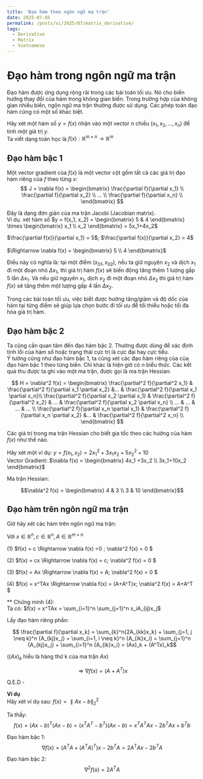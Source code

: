 ```yaml
---
title: 'Đạo hàm theo ngôn ngữ ma trận'
date: 2025-07-05
permalink: /posts/vi/2025/07/matrix_derivative/
tags:
  - Derivative
  - Matrix
  - Vietnamese
---
```

# Đạo hàm trong ngôn ngữ ma trận
Đạo hàm được ứng dụng rộng rãi trong các bài toán tối ưu. Nó cho biến hướng thay đổi của hàm trong không gian biến. Trong trường hợp của không gian nhiều biến, ngôn ngữ ma trận thường được sử dụng. Các phép toán đạo hàm cũng có một số khác biệt.

Hãy xét một hàm số $y=f(x)$ nhận vào một vector $n$ chiều $(x_1, x_2,...,x_n)$ để tính một giá trị $y$. <br>
Ta viết dạng toán học là $f(x): \mathbb{R}^{m \times n} \rightarrow \mathbb{R}^m$
## Đạo hàm bậc 1
Một vector gradient của $f(x)$ là một vector cột gồm tất cả các giá trị đạo hàm riêng của $f$ theo từng $x$: <br>
$$
    J = \nabla f(x) = 
        \begin{bmatrix}
            \frac{\partial f}{\partial x_1} \\
            \frac{\partial f}{\partial x_2} \\
            ... \\
            \frac{\partial f}{\partial x_n} \\
        \end{bmatrix}
$$

Đây là dạng đơn giản của ma trận Jacobi (Jacobian matrix).<br>
Ví dụ. xét hàm số $y = f(x_1, x_2) = \begin{bmatrix} 5 & 4 \end{bmatrix} \times \begin{bmatrix} x_1 \\ x_2 \end{bmatrix} = 5x_1+4x_2$

$\frac{\partial f(x)}{\partial x_1} = 5$;
$\frac{\partial f(x)}{\partial x_2} = 4$ <br>
<br>
$\Rightarrow \nabla f(x) = \begin{bmatrix} 5 \\ 4 \end{bmatrix}$

Điều này có nghĩa là: tại một điểm $(x_{01}, x_{02})$, nếu ta giữ nguyên $x_2$ và dịch $x_1$ đi một đoạn nhỏ $\Delta x_{1}$, thì giá trị hàm $f(x)$ sẽ biến động tăng thêm 1 lượng gấp $5$ lần $\Delta x_{1}$. Và nếu giữ nguyên $x_1$, dịch $x_2$ đi một đoạn nhỏ $\Delta x_2$ thì giá trị hàm $f(x)$ sẽ tăng thêm một lượng gấp $4$ lần $\Delta x_2$.

Trong các bài toán tối ưu, việc biết được hướng tăng/giảm và độ dốc của hàm tại từng điểm sẽ giúp lựa chọn bước đi tối ưu để tối thiểu hoặc tối đa hóa giá trị hàm.

## Đạo hàm bậc 2
Ta cũng cần quan tâm đến đạo hàm bậc 2. Thường được dùng để xác định tính lồi của hàm số hoặc trạng thái cực trị là cực đại hay cực tiểu. <br>
Ý tưởng cũng như đạo hàm bậc 1, ta cũng xét các đạo hàm riêng của của đạo hàm bậc 1 theo từng biến. Chỉ khác là hiện giờ có $n$ biểu thức. Các kết quả thu được ta ghi vào một ma trận, được gọi là ma trận Hessian:

$$
    H = \nabla^2 f(x) = 
        \begin{bmatrix}
            \frac{\partial^2 f}{\partial^2 x_1} & \frac{\partial^2 f}{\partial x_1 \partial x_2} &... & \frac{\partial^2 f}{\partial x_1 \partial x_n}\\ 
            \frac{\partial^2 f}{\partial x_2 \partial x_1} & \frac{\partial^2 f}{\partial^2 x_2} & ... & \frac{\partial^2 f}{\partial x_2 \partial x_n} \\
            ... & ... & ... & ... \\
            \frac{\partial^2 f}{\partial x_n \partial x_1}  & \frac{\partial^2 f}{\partial x_n \partial x_2} &... & \frac{\partial^2 f}{\partial^2 x_n} \\
        \end{bmatrix}
$$

Các giá trị trong ma trận Hessian cho biết gia tốc theo các hướng của hàm $f(x)$ như thế nào.

Hãy xét một ví dụ: $y=f(x_1, x_2) = 2x_1^2 + 3x_1x_2+5x_2^2 +10$ <br>
Vector Gradient: 
$\nabla f(x) = \begin{bmatrix} 4x_1 +3x_2 \\ 3x_1+10x_2 \end{bmatrix}$

Ma trận Hessian:

$$\nabla^2 f(x) = \begin{bmatrix} 4 & 3 \\ 3 & 10 \end{bmatrix}$$

## Đạo hàm trên ngôn ngữ ma trận
Giờ hãy xét các hàm trên ngôn ngữ ma trận:

Với $x \in \mathbb{R}^n, c \in \mathbb{R}^n, A \in \mathbb{R}^{m \times n}$

(1) $f(x) = c \Rightarrow \nabla f(x) =0 ; \nabla^2 f(x) = 0 $ 

(2) $f(x) = cx \Rightarrow \nabla f(x) = c; \nabla^2 f(x) = 0 $ 

(3) $f(x) = Ax \Rightarrow \nabla f(x) = A; \nabla^2 f(x) = 0 $ 

(4) $f(x) = x^TAx \Rightarrow \nabla f(x) = (A+A^T)x; \nabla^2 f(x) = A+A^T $ 

** Chứng minh (4): <br>
Ta có:
$f(x) = x^TAx = \sum_{i=1}^n \sum_{j=1}^n x_iA_{ij}x_j$

Lấy đạo hàm riêng phần:

$$ \frac{\partial f}{\partial x_k} = \sum_{k}^n{2A_{kk}x_k} + \sum_{j=1, j \neq k}^n {A_{kj}x_j} + \sum_{i=1, i \neq k}^n {A_{ik}x_i} = \sum_{j=1}^n {A_{kj}x_j} + \sum_{i=1}^n {A_{ik}x_i} = (Ax)_k + (A^Tx)_k$$

($(Ax)_k$ hiểu là hàng thứ k của ma trận $Ax$)

$$\Rightarrow \nabla f(x) = (A+A^T)x $$

Q.E.D $\square$

**Ví dụ** <br>
Hãy xét ví dụ sau: $f(x) = \parallel Ax-b \parallel ^2_2$ <br>

Ta thấy: 
$$ f(x) = (Ax-b)^T(Ax-b) = (x^TA^T-b^T)(Ax-b) = x^TA^TAx - 2b^TAx +b^Tb $$ 

Đạo hàm bậc 1:
$$ \nabla f(x) = (A^TA + (A^TA)^T)x - 2b^TA = 2A^TAx - 2b^TA $$

Đạo hàm bậc 2: 
$$ \nabla ^2 f(x) = 2A^TA$$